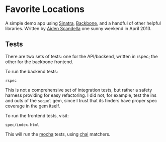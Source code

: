 # Favorite Locations

A simple demo app using [Sinatra](http://www.sinatrarb.com/),
[Backbone](http://backbonejs.org/), and a handful of other helpful libraries.
Written by [Aiden Scandella](https://github.com/sectioneight) one sunny weekend
in April 2013.

## Tests

There are two sets of tests: one for the API/backend, written in rspec; the
other for the backbone frontend.

To run the backend tests:

    rspec

This is not a comprehensive set of integration tests, but rather a safety
harness providing for easy refactoring. I did not, for example, test the ins and
outs of the `sequel` gem, since I trust that its finders have proper spec
coverage in the gem itself.

To run the frontend tests, visit:

    spec/index.html

This will run the [mocha](http://mochajs.org/) tests, using
[chai](http://chaijs.com/) matchers.
